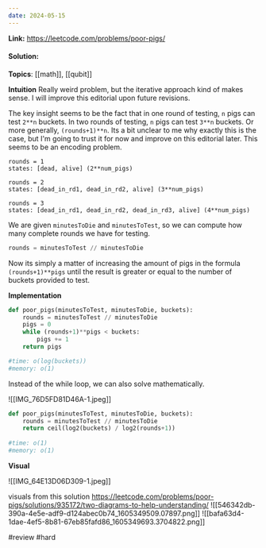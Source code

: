 ```yaml
---
date: 2024-05-15
---
```

**Link:** https://leetcode.com/problems/poor-pigs/
#### Solution:

**Topics**: [[math]], [[qubit]]

**Intuition**
Really weird problem, but the iterative approach kind of makes sense. I will improve this editorial upon future revisions.

The key insight seems to be the fact that in one round of testing, `n` pigs can test `2**n` buckets. In two rounds of testing, `n` pigs can test `3**n` buckets. Or more generally, `(rounds+1)**n`. Its a bit unclear to me why exactly this is the case, but I'm going to trust it for now and improve on this editorial later. This seems to be an encoding problem.

```
rounds = 1
states: [dead, alive] (2**num_pigs)

rounds = 2
states: [dead_in_rd1, dead_in_rd2, alive] (3**num_pigs)

rounds = 3
states: [dead_in_rd1, dead_in_rd2, dead_in_rd3, alive] (4**num_pigs)
```

We are given `minutesToDie` and `minutesToTest`, so we can compute how many complete rounds we have for testing. 

```python
rounds = minutesToTest // minutesToDie
```

Now its simply a matter of increasing the amount of pigs in the formula `(rounds+1)**pigs` until the result is greater or equal to the number of buckets provided to test.

**Implementation**
```python
def poor_pigs(minutesToTest, minutesToDie, buckets):
	rounds = minutesToTest // minutesToDie
	pigs = 0
	while (rounds+1)**pigs < buckets:
		pigs += 1
	return pigs

#time: o(log(buckets))
#memory: o(1)
```

Instead of the while loop, we can also solve mathematically.

![[IMG_76D5FD81D46A-1.jpeg]]
```python
def poor_pigs(minutesToTest, minutesToDie, buckets):
	rounds = minutesToTest // minutesToDie
	return ceil(log2(buckets) / log2(rounds+1))
	
#time: o(1)
#memory: o(1)
```

**Visual** 

![[IMG_64E13D06D309-1.jpeg]]

visuals from this solution https://leetcode.com/problems/poor-pigs/solutions/935172/two-diagrams-to-help-understanding/
![[546342db-390a-4e5e-adf9-d124abec0b74_1605349509.07897.png]]
![[bafa63d4-1dae-4ef5-8b81-67eb85fafd86_1605349693.3704822.png]]

#review 
#hard 


